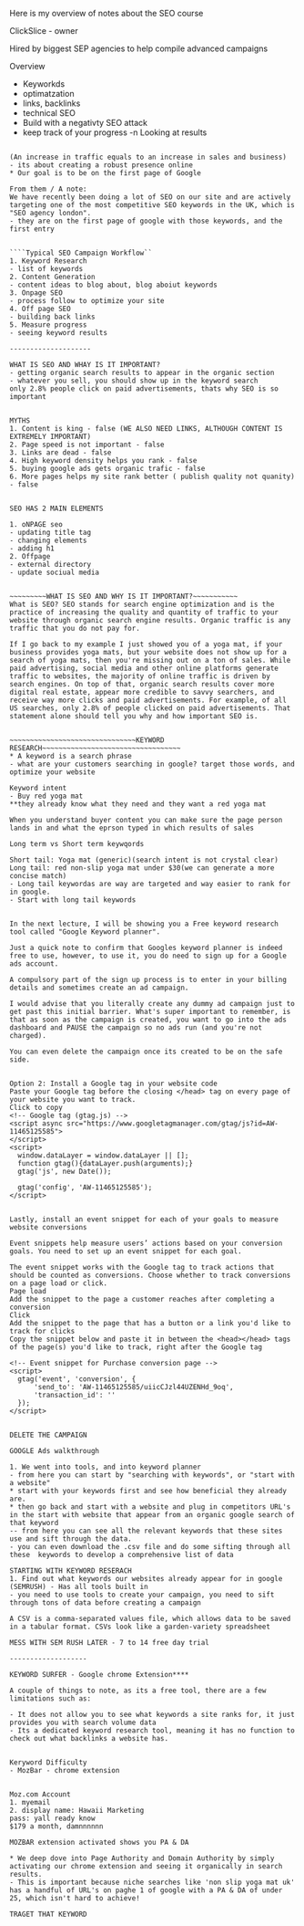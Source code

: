 Here is my overview of notes about the SEO course

ClickSlice - owner 

Hired by biggest SEP agencies to help compile advanced campaigns


Overview
- Keyworkds
- optimatzation 
- links, backlinks
- technical SEO
- Build with a negativty SEO attack
- keep track of your progress
-n Looking at results 


~~~~~~~~What to Expect~~~~~~~~

(An increase in traffic equals to an increase in sales and business)
- its about creating a robust presence online
* Our goal is to be on the first page of Google

From them / A note:
We have recently been doing a lot of SEO on our site and are actively targeting one of the most competitive SEO keywords in the UK, which is "SEO agency london".
- they are on the first page of google with those keywords, and the first entry


````Typical SEO Campaign Workflow``
1. Keyword Research
- list of keywords 
2. Content Generation
- content ideas to blog about, blog aboiut keywords
3. Onpage SEO
- process follow to optimize your site
4. Off page SEO
- building back links
5. Measure progress
- seeing keyword results

--------------------

WHAT IS SEO AND WHAY IS IT IMPORTANT?
- getting organic search results to appear in the organic section
- whatever you sell, you should show up in the keyword search 
only 2.8% people click on paid advertisements, thats why SEO is so important 


MYTHS
1. Content is king - false (WE ALSO NEED LINKS, ALTHOUGH CONTENT IS EXTREMELY IMPORTANT)
2. Page speed is not important - false
3. Links are dead - false
4. High keyword density helps you rank - false 
5. buying google ads gets organic trafic - false
6. More pages helps my site rank better ( publish quality not quanity) - false


SEO HAS 2 MAIN ELEMENTS

1. oNPAGE seo
- updating title tag
- changing elements
- adding h1
2. Offpage
- external directory
- update sociual media 


~~~~~~~~~WHAT IS SEO AND WHY IS IT IMPORTANT?~~~~~~~~~~~
What is SEO? SEO stands for search engine optimization and is the practice of increasing the quality and quantity of traffic to your website through organic search engine results. Organic traffic is any traffic that you do not pay for.

If I go back to my example I just showed you of a yoga mat, if your business provides yoga mats, but your website does not show up for a search of yoga mats, then you're missing out on a ton of sales. While paid advertising, social media and other online platforms generate traffic to websites, the majority of online traffic is driven by search engines. On top of that, organic search results cover more digital real estate, appear more credible to savvy searchers, and receive way more clicks and paid advertisements. For example, of all US searches, only 2.8% of people clicked on paid advertisements. That statement alone should tell you why and how important SEO is.


~~~~~~~~~~~~~~~~~~~~~~~~~~~~~~~KEYWORD RESEARCH~~~~~~~~~~~~~~~~~~~~~~~~~~~~~~~~~~
* A keyword is a search phrase 
- what are your customers searching in google? target those words, and optimize your website

Keyword intent 
- Buy red yoga mat
**they already know what they need and they want a red yoga mat

When you understand buyer content you can make sure the page person lands in and what the eprson typed in which results of sales

Long term vs Short term keywqords

Short tail: Yoga mat (generic)(search intent is not crystal clear)
Long tail: red non-slip yoga mat under $30(we can generate a more concise match)
- Long tail keywordas are way are targeted and way easier to rank for in google.
- Start with long tail keywords


In the next lecture, I will be showing you a Free keyword research tool called "Google Keyword planner".

Just a quick note to confirm that Googles keyword planner is indeed free to use, however, to use it, you do need to sign up for a Google ads account.

A compulsory part of the sign up process is to enter in your billing details and sometimes create an ad campaign.

I would advise that you literally create any dummy ad campaign just to get past this initial barrier. What's super important to remember, is that as soon as the campaign is created, you want to go into the ads dashboard and PAUSE the campaign so no ads run (and you're not charged).

You can even delete the campaign once its created to be on the safe side.


Option 2: Install a Google tag in your website code
Paste your Google tag before the closing </head> tag on every page of your website you want to track.
Click to copy
<!-- Google tag (gtag.js) -->
<script async src="https://www.googletagmanager.com/gtag/js?id=AW-11465125585">
</script>
<script>
  window.dataLayer = window.dataLayer || [];
  function gtag(){dataLayer.push(arguments);}
  gtag('js', new Date());

  gtag('config', 'AW-11465125585');
</script>


Lastly, install an event snippet for each of your goals to measure website conversions

Event snippets help measure users’ actions based on your conversion goals. You need to set up an event snippet for each goal.

The event snippet works with the Google tag to track actions that should be counted as conversions. Choose whether to track conversions on a page load or click. 
Page load
Add the snippet to the page a customer reaches after completing a conversion
Click
Add the snippet to the page that has a button or a link you'd like to track for clicks
Copy the snippet below and paste it in between the <head></head> tags of the page(s) you'd like to track, right after the Google tag

<!-- Event snippet for Purchase conversion page -->
<script>
  gtag('event', 'conversion', {
      'send_to': 'AW-11465125585/uiicCJzl44UZENHd_9oq',
      'transaction_id': ''
  });
</script>

 
DELETE THE CAMPAIGN

GOOGLE Ads walkthrough

1. We went into tools, and into keyword planner
- from here you can start by "searching with keywords", or "start with a website"
* start with your keywords first and see how beneficial they already are.
* then go back and start with a website and plug in competitors URL's in the start with website that appear from an organic google search of that keyword
-- from here you can see all the relevant keywords that these sites use and sift through the data.
- you can even download the .csv file and do some sifting through all these  keywords to develop a comprehensive list of data

STARTING WITH KEYWORD RESERACH
1. Find out what keywords our websites already appear for in google
(SEMRUSH) - Has all tools built in
- you need to use tools to create your campaign, you need to sift through tons of data before creating a campaign

A CSV is a comma-separated values file, which allows data to be saved in a tabular format. CSVs look like a garden-variety spreadsheet

MESS WITH SEM RUSH LATER - 7 to 14 free day trial

-------------------

KEYWORD SURFER - Google chrome Extension****

A couple of things to note, as its a free tool, there are a few limitations such as:

- It does not allow you to see what keywords a site ranks for, it just provides you with search volume data
- Its a dedicated keyword research tool, meaning it has no function to check out what backlinks a website has.


Keryword Difficulty
- MozBar - chrome extension


Moz.com Account 
1. myemail
2. display name: Hawaii Marketing
pass: yall ready know
$179 a month, damnnnnnn

MOZBAR extension activated shows you PA & DA

* We deep dove into Page Authority and Domain Authority by simply activating our chrome extension and seeing it organically in search results.
- This is important because niche searches like 'non slip yoga mat uk' has a handful of URL's on paghe 1 of google with a PA & DA of under 25, which isn't hard to achieve!

TRAGET THAT KEYWORD